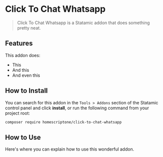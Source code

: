 # Click To Chat Whatsapp

> Click To Chat Whatsapp is a Statamic addon that does something pretty neat.

## Features

This addon does:

- This
- And this
- And even this

## How to Install

You can search for this addon in the `Tools > Addons` section of the Statamic control panel and click **install**, or run the following command from your project root:

``` bash
composer require homescriptone/click-to-chat-whatsapp
```

## How to Use

Here's where you can explain how to use this wonderful addon.
